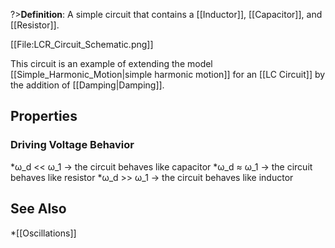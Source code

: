 ?>**Definition**: A simple circuit that contains a [[Inductor]], [[Capacitor]], and [[Resistor]].

[[File:LCR_Circuit_Schematic.png]]

This circuit is an example of extending the model [[Simple_Harmonic_Motion|simple harmonic motion]] for an [[LC Circuit]] by the
addition of [[Damping|Damping]].

## Properties
### Driving Voltage Behavior
*ω_d << ω_1 -> the circuit behaves like capacitor
*ω_d ≈ ω_1 -> the circuit behaves like resistor
*ω_d >> ω_1 -> the circuit behaves like inductor

## See Also
*[[Oscillations]]
